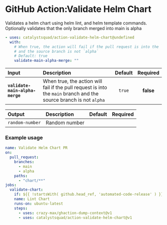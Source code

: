 <!-- start title -->

# GitHub Action:Validate Helm Chart

<!-- end title -->
<!-- start description -->

Validates a helm chart using helm lint, and helm template commands. Optionally validates that the only branch merged into main is alpha

<!-- end description -->
<!-- start contents -->
<!-- end contents -->
<!-- start usage -->

```yaml
- uses: catalystsquad/action-validate-helm-chart@undefined
  with:
    # When true, the action will fail if the pull request is into the `main` branch
    # and the source branch is not `alpha`
    # Default: true
    validate-main-alpha-merge: ""
```

<!-- end usage -->
<!-- start inputs -->

| **Input**                       | **Description**                                                                                                    | **Default** | **Required** |
| :------------------------------ | :----------------------------------------------------------------------------------------------------------------- | :---------: | :----------: |
| **`validate-main-alpha-merge`** | When true, the action will fail if the pull request is into the `main` branch and the source branch is not `alpha` |   `true`    |  **false**   |

<!-- end inputs -->
<!-- start outputs -->

| **Output**      | **Description** | **Default** | **Required** |
| :-------------- | :-------------- | ----------- | ------------ |
| `random-number` | Random number   |             |              |

<!-- end outputs -->
<!-- start examples -->

### Example usage

```yaml
name: Validate Helm Chart PR
on:
  pull_request:
    branches:
      - main
      - alpha
    paths:
      - "chart/**"
jobs:
  validate-chart:
    if: ${{ !startsWith( github.head_ref, 'automated-code-release' ) }}
    name: Lint Chart
    runs-on: ubuntu-latest
    steps:
      - uses: crazy-max/ghaction-dump-context@v1
      - uses: catalystsquad/action-validate-helm-chart@v1
```

<!-- end examples -->
<!-- start [.github/ghdocs/examples/] -->
<!-- end [.github/ghdocs/examples/] -->
